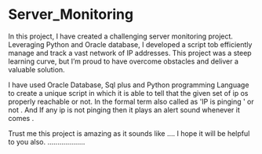 # Server_Monitoring

In this project, I have created a challenging server monitoring project. Leveraging Python and Oracle database, I developed a script tob efficiently manage and track a vast network of IP addresses. This project was a steep learning curve, but I’m proud to have overcome obstacles and deliver a valuable solution. 

I have used Oracle Database, Sql plus and Python programming Language to create a unique script in which it is able to tell that the given set of ip os properly reachable or not. In the formal term also called as 'IP is pinging ' or not . And If any ip is not pinging then it plays an alert sound whenever it comes .

Trust me this project is amazing as it sounds like ....
I hope it will be helpful to you also. ...................
